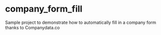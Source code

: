 # company_form_fill
Sample project to demonstrate how to automatically fill in a company form thanks to Companydata.co
